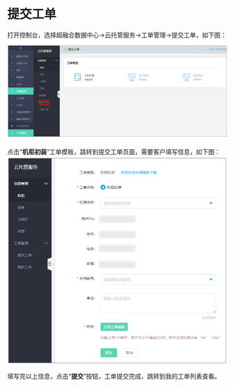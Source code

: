 # 提交工单

打开控制台，选择超融合数据中心->云托管服务->工单管理->提交工单，如下图：</br>
![提交工单页面查看连接](https://github.com/jdcloudcom/cn/blob/cn-Cloud-Cabinet-Service/image/Hyper-Converged-IDC/Cloud-Cabinet-Service/CCS006.png)

点击“**机柜初装**”工单模板，跳转到提交工单页面，需要客户填写信息，如下图：
![提交工单填写页面查看连接](https://github.com/jdcloudcom/cn/blob/cn-Cloud-Cabinet-Service/image/Hyper-Converged-IDC/Cloud-Cabinet-Service/CCS007.png)

填写完以上信息，点击“**提交**”按钮，工单提交完成，跳转到我的工单列表查看。

